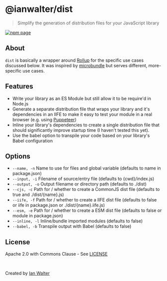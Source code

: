 # @ianwalter/dist
> Simplify the generation of distribution files for your JavaScript library

[![npm page][npmImage]][npmUrl]

## About

`dist` is basically a wrapper around [Rollup][rollupUrl] for the specific use
cases discussed below. It was inspired by [microbundle][microbundleUrl] but
serves different, more-specific use cases.

## Features

* Write your library as an ES Module but still allow it to be require'd in
  Node.js
* Generate a separate distribution file that wraps your library and it's
  dependencies in an IIFE to make it easy to test your module in a real browser
  (e.g. using [Puppeteer][puppeteerUrl])
* Inline your library's dependencies to create a single distribution file that
  should significantly improve startup time (I haven't tested this yet).
* Use the babel option to transpile your code based on your library's Babel
  configuration

## Options

* `--name, -n`    Name to use for files and global variable (defaults to name in
                  package.json)
* `--input, -i`   Filename of source/entry file (defaults to {cwd}/index.js)
* `--output, -o`  Output filename or directory path (defaults to ./dist)
* `--cjs, -c`     Path for / whether to create a CommonJS dist file (defaults to
                  true and ./dist/{name}.js)
* `--iife, -f`    Path for / whether to create a IIFE dist file (defaults to
                  false or iife in package.json or ./dist/{name}.iife.js)
* `--esm, -e`     Path for / whether to create a ESM dist file (defaults to
                  false or module in package.json)
* `--inline, -l`  Inline/bundle imported modules (defaults to false)
* `--babel, -b`   Transpile output with Babel (defaults to false)

## License

Apache 2.0 with Commons Clause - See [LICENSE][licenseUrl]

&nbsp;

Created by [Ian Walter](https://iankwalter.com)

[npmImage]: https://img.shields.io/npm/v/@ianwalter/dist.svg
[npmUrl]: https://www.npmjs.com/package/@ianwalter/dist
[rollupUrl]: https://rollupjs.org/
[microbundleUrl]: https://github.com/developit/microbundle
[puppeteerUrl]: https://pptr.dev/
[licenseUrl]: https://github.com/ianwalter/dist/blob/master/LICENSE

